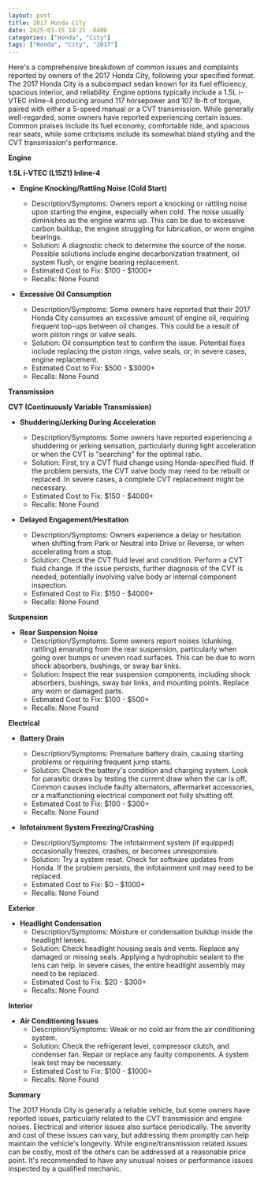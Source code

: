 ```yaml
---
layout: post
title: 2017 Honda City
date: 2025-03-15 14:21 -0400
categories: ["Honda", "City"]
tags: ["Honda", "City", "2017"]
---
```

Here's a comprehensive breakdown of common issues and complaints reported by owners of the 2017 Honda City, following your specified format. The 2017 Honda City is a subcompact sedan known for its fuel efficiency, spacious interior, and reliability. Engine options typically include a 1.5L i-VTEC inline-4 producing around 117 horsepower and 107 lb-ft of torque, paired with either a 5-speed manual or a CVT transmission. While generally well-regarded, some owners have reported experiencing certain issues. Common praises include its fuel economy, comfortable ride, and spacious rear seats, while some criticisms include its somewhat bland styling and the CVT transmission's performance.

**Engine**

**1.5L i-VTEC (L15Z1) Inline-4**

*   **Engine Knocking/Rattling Noise (Cold Start)**
    *   Description/Symptoms: Owners report a knocking or rattling noise upon starting the engine, especially when cold. The noise usually diminishes as the engine warms up. This can be due to excessive carbon buildup, the engine struggling for lubrication, or worn engine bearings.
    *   Solution: A diagnostic check to determine the source of the noise.  Possible solutions include engine decarbonization treatment, oil system flush, or engine bearing replacement.
    *   Estimated Cost to Fix: $100 - $1000+
    *   Recalls: None Found

*   **Excessive Oil Consumption**
    *   Description/Symptoms: Some owners have reported that their 2017 Honda City consumes an excessive amount of engine oil, requiring frequent top-ups between oil changes. This could be a result of worn piston rings or valve seals.
    *   Solution: Oil consumption test to confirm the issue. Potential fixes include replacing the piston rings, valve seals, or, in severe cases, engine replacement.
    *   Estimated Cost to Fix: $500 - $3000+
    *   Recalls: None Found

**Transmission**

**CVT (Continuously Variable Transmission)**

*   **Shuddering/Jerking During Acceleration**
    *   Description/Symptoms: Some owners have reported experiencing a shuddering or jerking sensation, particularly during light acceleration or when the CVT is "searching" for the optimal ratio.
    *   Solution: First, try a CVT fluid change using Honda-specified fluid. If the problem persists, the CVT valve body may need to be rebuilt or replaced. In severe cases, a complete CVT replacement might be necessary.
    *   Estimated Cost to Fix: $150 - $4000+
    *   Recalls: None Found

*   **Delayed Engagement/Hesitation**
    *   Description/Symptoms: Owners experience a delay or hesitation when shifting from Park or Neutral into Drive or Reverse, or when accelerating from a stop.
    *   Solution: Check the CVT fluid level and condition. Perform a CVT fluid change. If the issue persists, further diagnosis of the CVT is needed, potentially involving valve body or internal component inspection.
    *   Estimated Cost to Fix: $150 - $4000+
    *   Recalls: None Found

**Suspension**

*   **Rear Suspension Noise**
    *   Description/Symptoms: Some owners report noises (clunking, rattling) emanating from the rear suspension, particularly when going over bumps or uneven road surfaces. This can be due to worn shock absorbers, bushings, or sway bar links.
    *   Solution: Inspect the rear suspension components, including shock absorbers, bushings, sway bar links, and mounting points. Replace any worn or damaged parts.
    *   Estimated Cost to Fix: $100 - $500+
    *   Recalls: None Found

**Electrical**

*   **Battery Drain**
    *   Description/Symptoms: Premature battery drain, causing starting problems or requiring frequent jump starts.
    *   Solution: Check the battery's condition and charging system. Look for parasitic draws by testing the current draw when the car is off. Common causes include faulty alternators, aftermarket accessories, or a malfunctioning electrical component not fully shutting off.
    *   Estimated Cost to Fix: $100 - $300+
    *   Recalls: None Found

*   **Infotainment System Freezing/Crashing**
    *   Description/Symptoms: The infotainment system (if equipped) occasionally freezes, crashes, or becomes unresponsive.
    *   Solution: Try a system reset. Check for software updates from Honda. If the problem persists, the infotainment unit may need to be replaced.
    *   Estimated Cost to Fix: $0 - $1000+
    *   Recalls: None Found

**Exterior**

*   **Headlight Condensation**
    *   Description/Symptoms: Moisture or condensation buildup inside the headlight lenses.
    *   Solution: Check headlight housing seals and vents. Replace any damaged or missing seals. Applying a hydrophobic sealant to the lens can help. In severe cases, the entire headlight assembly may need to be replaced.
    *   Estimated Cost to Fix: $20 - $300+
    *   Recalls: None Found

**Interior**

*   **Air Conditioning Issues**
    *   Description/Symptoms: Weak or no cold air from the air conditioning system.
    *   Solution: Check the refrigerant level, compressor clutch, and condenser fan. Repair or replace any faulty components. A system leak test may be necessary.
    *   Estimated Cost to Fix: $100 - $1000+
    *   Recalls: None Found

**Summary**

The 2017 Honda City is generally a reliable vehicle, but some owners have reported issues, particularly related to the CVT transmission and engine noises. Electrical and interior issues also surface periodically. The severity and cost of these issues can vary, but addressing them promptly can help maintain the vehicle's longevity. While engine/transmission related issues can be costly, most of the others can be addressed at a reasonable price point. It's recommended to have any unusual noises or performance issues inspected by a qualified mechanic.

